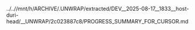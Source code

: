 ../..//mnt/h/ARCHIVE/.UNWRAP/extracted/DEV__2025-08-17__1833__host-duri-head/__UNWRAP/2c023887c8/PROGRESS_SUMMARY_FOR_CURSOR.md
